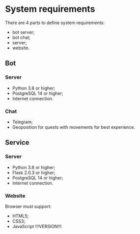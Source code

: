 # System requirements

There are 4 parts to define system requirements:
+ bot server;
+ bot chat;
+ server;
+ website.

## Bot
### Server
+ Python 3.8 or higher;
+ PostgreSQL 14 or higher;
+ Internet connection.
### Chat
+ Telegram;
+ Geoposition for quests with movements for best experience.

## Service
### Server
+ Python 3.8 or higher;
+ Flask 2.0.3 or higher;
+ PostgreSQL 14 or higher;
+ Internet connection.
### Website
Browser must support:
+ HTML5;
+ CSS3;
+ JavaScript !!!VERSION!!!.
